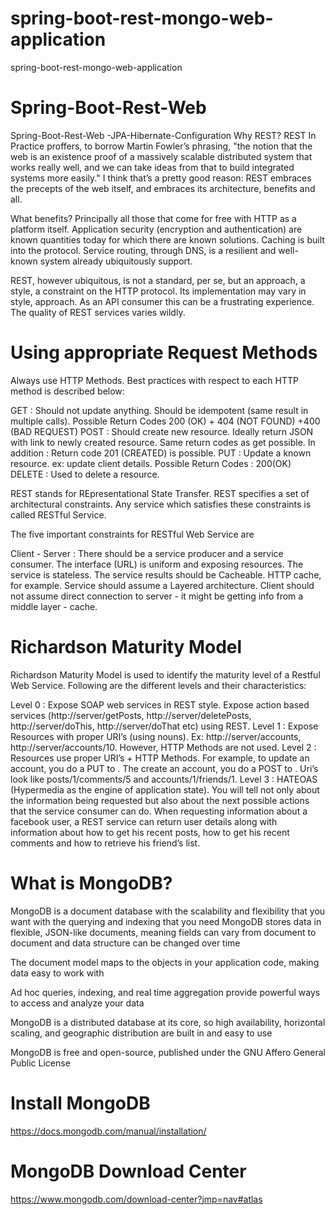 # spring-boot-rest-mongo-web-application
spring-boot-rest-mongo-web-application
# Spring-Boot-Rest-Web

Spring-Boot-Rest-Web -JPA-Hibernate-Configuration Why REST? REST In Practice proffers, to borrow Martin Fowler’s phrasing, "the notion that the web is an existence proof of a massively scalable distributed system that works really well, and we can take ideas from that to build integrated systems more easily." I think that’s a pretty good reason: REST embraces the precepts of the web itself, and embraces its architecture, benefits and all.

What benefits? Principally all those that come for free with HTTP as a platform itself. Application security (encryption and authentication) are known quantities today for which there are known solutions. Caching is built into the protocol. Service routing, through DNS, is a resilient and well-known system already ubiquitously support.

REST, however ubiquitous, is not a standard, per se, but an approach, a style, a constraint on the HTTP protocol. Its implementation may vary in style, approach. As an API consumer this can be a frustrating experience. The quality of REST services varies wildly.

# Using appropriate Request Methods

Always use HTTP Methods. Best practices with respect to each HTTP method is described below:

GET : Should not update anything. Should be idempotent (same result in multiple calls). Possible Return Codes 200 (OK) + 404 (NOT FOUND) +400 (BAD REQUEST) POST : Should create new resource. Ideally return JSON with link to newly created resource. Same return codes as get possible. In addition : Return code 201 (CREATED) is possible. PUT : Update a known resource. ex: update client details. Possible Return Codes : 200(OK) DELETE : Used to delete a resource.

REST stands for REpresentational State Transfer. REST specifies a set of architectural constraints. Any service which satisfies these constraints is called RESTful Service.

The five important constraints for RESTful Web Service are

Client - Server : There should be a service producer and a service consumer. The interface (URL) is uniform and exposing resources. The service is stateless. The service results should be Cacheable. HTTP cache, for example. Service should assume a Layered architecture. Client should not assume direct connection to server - it might be getting info from a middle layer - cache.

# Richardson Maturity Model

Richardson Maturity Model is used to identify the maturity level of a Restful Web Service. Following are the different levels and their characteristics:

Level 0 : Expose SOAP web services in REST style. Expose action based services (http://server/getPosts, http://server/deletePosts, http://server/doThis, http://server/doThat etc) using REST. Level 1 : Expose Resources with proper URI’s (using nouns). Ex: http://server/accounts, http://server/accounts/10. However, HTTP Methods are not used. Level 2 : Resources use proper URI’s + HTTP Methods. For example, to update an account, you do a PUT to . The create an account, you do a POST to . Uri’s look like posts/1/comments/5 and accounts/1/friends/1. Level 3 : HATEOAS (Hypermedia as the engine of application state). You will tell not only about the information being requested but also about the next possible actions that the service consumer can do. When requesting information about a facebook user, a REST service can return user details along with information about how to get his recent posts, how to get his recent comments and how to retrieve his friend’s list.
# What is MongoDB?
MongoDB is a document database with the scalability and flexibility that you want with the querying and indexing that you need
  MongoDB stores data in flexible, JSON-like documents, meaning fields can vary from document to document and data structure can be changed over time

  The document model maps to the objects in your application code, making data easy to work with

  Ad hoc queries, indexing, and real time aggregation provide powerful ways to access and analyze your data

  MongoDB is a distributed database at its core, so high availability, horizontal scaling, and geographic distribution are built in and easy to use

  MongoDB is free and open-source, published under the GNU Affero General Public License
  
# Install MongoDB
https://docs.mongodb.com/manual/installation/

# MongoDB Download Center
https://www.mongodb.com/download-center?jmp=nav#atlas
